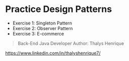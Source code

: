 # Practice Design Patterns

+ Exercise 1: Singleton Pattern
+ Exercise 2: Observer Pattern
+ Exercise 3: E-commerce

> Back-End Java Developer
> Author: Thalys Henrique

https://www.linkedin.com/in/thalyshenrique7/
